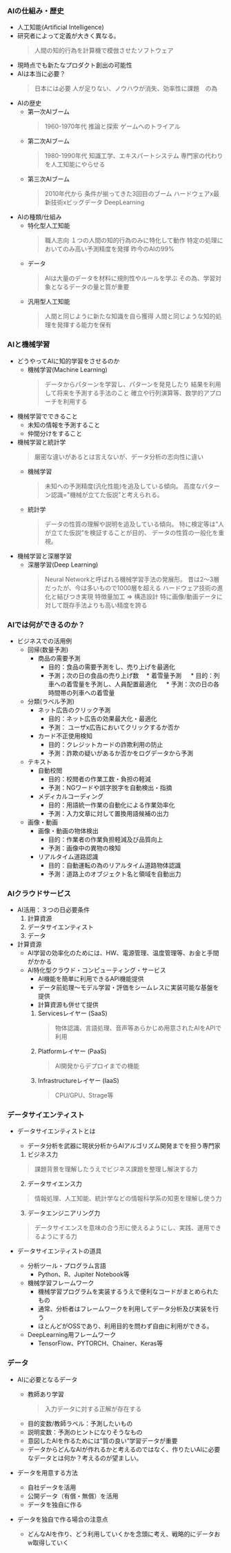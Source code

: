 ### AIの仕組み・歴史
* 人工知能(Artificial Intelligence)
* 研究者によって定義が大きく異なる。
  > 人間の知的行為を計算機で模倣させたソフトウェア
* 現時点でも新たなプロダクト創出の可能性
* AIは本当に必要？
  > 日本には必要
  > 人が足りない、ノウハウが消失、効率性に課題　の為
* AIの歴史
  * 第一次AIブーム
    > 1960-1970年代
    > 推論と探索
    > ゲームへのトライアル
  * 第二次AIブーム
    > 1980-1990年代
    > 知識工学、エキスパートシステム
    > 専門家の代わりを人工知能にやらせる
  * 第三次AIブーム
    > 2010年代から
    > 条件が揃ってきた3回目のブーム
    > ハードウェアx最新技術xビッグデータ
    > DeepLearning
* AIの種類/仕組み
  * 特化型人工知能
    > 職人志向
    > １つの人間の知的行為のみに特化して動作
    > 特定の処理においてのみ高い予測精度を発揮
    > 昨今のAIの99%
  * データ
    > AIは大量のデータを材料に規則性やルールを学ぶ
    > その為、学習対象となるデータの量と質が重要
  * 汎用型人工知能
    > 人間と同じように新たな知識を自ら獲得
    > 人間と同じような知的処理を発揮する能力を保有
　
### AIと機械学習
* どうやってAIに知的学習をさせるのか
  * 機械学習(Machine Learning)
    > データからパターンを学習し、パターンを発見したり
    > 結果を利用して将来を予測する手法のこと
    > 確立や行列演算等、数学的アプローチを利用する
* 機械学習でできること
  * 未知の情報を予測すること
  * 仲間分けをすること
* 機械学習と統計学
  > 厳密な違いがあるとは言えないが、データ分析の志向性に違い
  * 機械学習
    > 未知への予測精度(汎化性能)を追及している傾向。
    > 高度なパターン認識="機械が立てた仮説"と考えられる。
  * 統計学
    > データの性質の理解や説明を追及している傾向。
    > 特に検定等は”人が立てた仮説”を検証することが目的、
    > データの性質の一般化を重視。
* 機械学習と深層学習
  * 深層学習(Deep Learning)
    > Neural Networkと呼ばれる機械学習手法の発展形。
    > 昔は2～3層だったが、今は多いもので1000層を超える
    > ハードウェア技術の進化と結びつき実現
    > 特徴量加工 ⇒ 構造設計
    > 特に画像/動画データに対して既存手法よりも高い精度を誇る

### AIでは何ができるのか？
* ビジネスでの活用例
  * 回帰(数量予測)
    * 商品の需要予測
      * 目的：食品の需要予測をし、売り上げを最適化
      * 予測；次の日の食品の売り上げ数
  　* 着雪量予測
  　  * 目的：列車への着雪量を予測し、人員配置最適化
  　  * 予測：次の日の各時間帯の列車への着雪量
  * 分類(ラベル予測)
    * ネット広告のクリック予測
      * 目的：ネット広告の効果最大化・最適化
      * 予測： ユーザx広告においてクリックするか否か
    * カード不正使用検知
      * 目的：クレジットカードの詐欺利用の防止
      * 予測：詐欺の疑いがあるか否かをログデータから予測
  * テキスト
    * 自動校閲
      * 目的：校閲者の作業工数・負担の軽減
      * 予測：NGワードや誤字脱字を自動検出・指摘
    * メディカルコーディング
      * 目的：用語統一作業の自動化による作業効率化
      * 予測：入力文章に対して置換用語候補の出力
  * 画像・動画
    * 画像・動画の物体検出
      * 目的：作業者の作業負担軽減及び品質向上
      * 予測：画像中の異物の検知
    * リアルタイム道路認識
      * 目的：自動運転の為のリアルタイム道路物体認識
      * 予測：道路上のオブジェクト名と領域を自動出力

### AIクラウドサービス
* AI活用：３つの日必要条件
  1. 計算資源
  2. データサイエンティスト
  3. データ
* 計算資源
  * AI学習の効率化のためには、HW、電源管理、温度管理等、お金と手間がかかる
  * AI特化型クラウド・コンピューティング・サービス
    * AI機能を簡単に利用できるAPI機能提供
    * データ前処理～モデル学習・評価をシームレスに実装可能な基盤を提供
    * 計算資源も併せて提供
    1. Servicesレイヤー (SaaS)
         > 物体認識、言語処理、音声等あらかじめ用意されたAIをAPIで利用
    1. Platformレイヤー (PaaS)
         > AI開発からデプロイまでの機能
    2. Infrastructureレイヤー (IaaS)
         > CPU/GPU、Strage等

### データサイエンティスト
* データサイエンティストとは
  * データ分析を武器に現状分析からAIアルゴリズム開発までを担う専門家  
  1. ビジネス力
    > 課題背景を理解したうえでビジネス課題を整理し解決する力 
  2. データサイエンス力
    > 情報処理、人工知能、統計学などの情報科学系の知恵を理解し使う力
  3. データエンジニアリング力
    > データサイエンスを意味の合う形に使えるようにし、実践、運用できるようにする力

* データサイエンティストの道具
  * 分析ツール・プログラム言語
    * Python、R、Jupiter Notebook等
  * 機械学習フレームワーク
    * 機械学習プログラムを実装するうえで便利なコードがまとめられたもの
    * 通常、分析者はフレームワークを利用してデータ分析及び実装を行う
    * ほとんどがOSSであり、利用目的を問わず自由に利用ができる。
  * DeepLearning用フレームワーク
    * TensorFlow、PYTORCH、Chainer、Keras等

### データ
* AIに必要となるデータ
  * 教師あり学習 
    > 入力データに対する正解が存在する
  * 目的変数/教師ラベル：予測したいもの
  * 説明変数：予測のヒントになりそうなもの
  * 意図したAIを作るためには”質の良い”学習データが重要
  * データからどんなAIが作れるかと考えるのではなく、作りたいAIに必要なデータとは何か？考えるのが望ましい。
* データを用意する方法
  * 自社データを活用
  * 公開データ（有償・無償）を活用
  * データを独自に作る

* データを独自で作る場合の注意点
  * どんなAIを作り、どう利用していくかを念頭に考え、戦略的にデータおw取得していく
